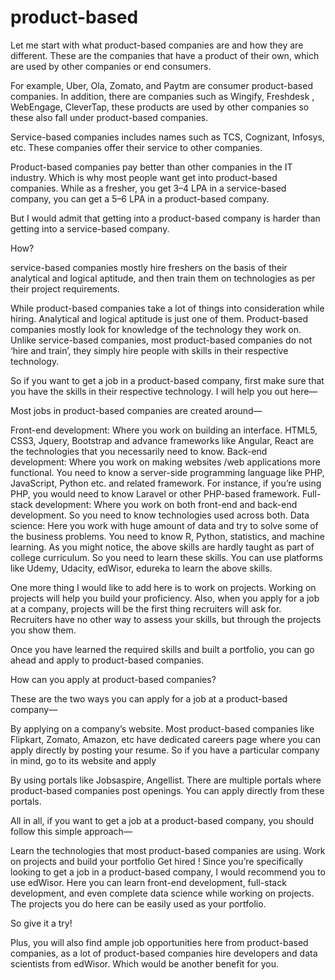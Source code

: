 # product-based


Let me start with what product-based companies are and how they are different. These are the companies that have a product of their own, which are used by other companies or end consumers.

For example, Uber, Ola, Zomato, and Paytm are consumer product-based companies. In addition, there are companies such as Wingify, Freshdesk , WebEngage, CleverTap, these products are used by other companies so these also fall under product-based companies.

Service-based companies includes names such as TCS, Cognizant, Infosys, etc. These companies offer their service to other companies.

Product-based companies pay better than other companies in the IT industry. Which is why most people want get into product-based companies. While as a fresher, you get 3–4 LPA in a service-based company, you can get a 5–6 LPA in a product-based company.

But I would admit that getting into a product-based company is harder than getting into a service-based company.

How?

service-based companies mostly hire freshers on the basis of their analytical and logical aptitude, and then train them on technologies as per their project requirements.

While product-based companies take a lot of things into consideration while hiring. Analytical and logical aptitude is just one of them. Product-based companies mostly look for knowledge of the technology they work on. Unlike service-based companies, most product-based companies do not ‘hire and train’, they simply hire people with skills in their respective technology.

So if you want to get a job in a product-based company, first make sure that you have the skills in their respective technology. I will help you out here—

Most jobs in product-based companies are created around—

Front-end development: Where you work on building an interface. HTML5, CSS3, Jquery, Bootstrap and advance frameworks like Angular, React are the technologies that you necessarily need to know.
Back-end development: Where you work on making websites /web applications more functional. You need to know a server-side programming language like PHP, JavaScript, Python etc. and related framework. For instance, if you’re using PHP, you would need to know Laravel or other PHP-based framework.
Full-stack development: Where you work on both front-end and back-end development. So you need to know technologies used across both.
Data science: Here you work with huge amount of data and try to solve some of the business problems. You need to know R, Python, statistics, and machine learning.
As you might notice, the above skills are hardly taught as part of college curriculum. So you need to learn these skills. You can use platforms like Udemy, Udacity, edWisor, edureka to learn the above skills.

One more thing I would like to add here is to work on projects. Working on projects will help you build your proficiency. Also, when you apply for a job at a company, projects will be the first thing recruiters will ask for. Recruiters have no other way to assess your skills, but through the projects you show them.

Once you have learned the required skills and built a portfolio, you can go ahead and apply to product-based companies.

How can you apply at product-based companies?

These are the two ways you can apply for a job at a product-based company—

By applying on a company’s website.
Most product-based companies like Flipkart, Zomato, Amazon, etc have dedicated careers page where you can apply directly by posting your resume. 
So if you have a particular company in mind, go to its website and apply

By using portals like Jobsaspire, Angellist.
There are multiple portals where product-based companies post openings. You can apply directly from these portals.

All in all, if you want to get a job at a product-based company, you should follow this simple approach—

Learn the technologies that most product-based companies are using.
Work on projects and build your portfolio
Get hired !
Since you’re specifically looking to get a job in a product-based company, I would recommend you to use edWisor. Here you can learn front-end development, full-stack development, and even complete data science while working on projects. The projects you do here can be easily used as your portfolio.

So give it a try!

Plus, you will also find ample job opportunities here from product-based companies, as a lot of product-based companies hire developers and data scientists from edWisor. Which would be another benefit for you.
